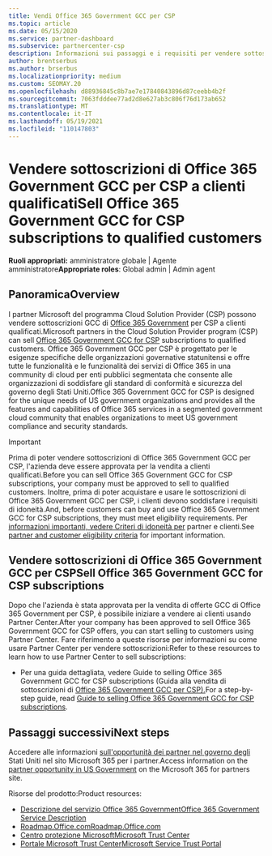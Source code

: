 ```yaml
---
title: Vendi Office 365 Government GCC per CSP
ms.topic: article
ms.date: 05/15/2020
ms.service: partner-dashboard
ms.subservice: partnercenter-csp
description: Informazioni sui passaggi e i requisiti per vendere sottoscrizioni a Office 365 Government GCC for CSP a clienti o terzisti Stati Uniti enti pubblici qualificati.
author: brentserbus
ms.author: brserbus
ms.localizationpriority: medium
ms.custom: SEOMAY.20
ms.openlocfilehash: d88936845c8b7ae7e17840843896d87ceebb4b2f
ms.sourcegitcommit: 7063fdddee77ad2d8e627ab3c806f76d173ab652
ms.translationtype: MT
ms.contentlocale: it-IT
ms.lasthandoff: 05/19/2021
ms.locfileid: "110147803"
---
```

# <a name="sell-office-365-government-gcc-for-csp-subscriptions-to-qualified-customers"></a><span data-ttu-id="ff1da-103">Vendere sottoscrizioni di Office 365 Government GCC per CSP a clienti qualificati</span><span class="sxs-lookup"><span data-stu-id="ff1da-103">Sell Office 365 Government GCC for CSP subscriptions to qualified customers</span></span>

<span data-ttu-id="ff1da-104">**Ruoli appropriati:** amministratore globale | Agente amministratore</span><span class="sxs-lookup"><span data-stu-id="ff1da-104">**Appropriate roles**: Global admin | Admin agent</span></span>


## <a name="overview"></a><span data-ttu-id="ff1da-105">Panoramica</span><span class="sxs-lookup"><span data-stu-id="ff1da-105">Overview</span></span>

<span data-ttu-id="ff1da-106">I partner Microsoft del programma Cloud Solution Provider (CSP) possono vendere sottoscrizioni GCC di [Office 365 Government](https://www.microsoft.com/microsoft-365/partners/governmentforCSP) per CSP a clienti qualificati.</span><span class="sxs-lookup"><span data-stu-id="ff1da-106">Microsoft partners in the Cloud Solution Provider program (CSP) can sell [Office 365 Government GCC for CSP](https://www.microsoft.com/microsoft-365/partners/governmentforCSP) subscriptions to qualified customers.</span></span> <span data-ttu-id="ff1da-107">Office 365 Government GCC per CSP è progettato per le esigenze specifiche delle organizzazioni governative statunitensi e offre tutte le funzionalità e le funzionalità dei servizi di Office 365 in una community di cloud per enti pubblici segmentata che consente alle organizzazioni di soddisfare gli standard di conformità e sicurezza del governo degli Stati Uniti.</span><span class="sxs-lookup"><span data-stu-id="ff1da-107">Office 365 Government GCC for CSP is designed for the unique needs of US government organizations and provides all the features and capabilities of Office 365 services in a segmented government cloud community that enables organizations to meet US government compliance and security standards.</span></span> 

>[!IMPORTANT] 
><span data-ttu-id="ff1da-108">Prima di poter vendere sottoscrizioni di Office 365 Government GCC per CSP, l'azienda deve essere approvata per la vendita a clienti qualificati.</span><span class="sxs-lookup"><span data-stu-id="ff1da-108">Before you can sell Office 365 Government GCC for CSP subscriptions, your company must be approved to sell to qualified customers.</span></span> <span data-ttu-id="ff1da-109">Inoltre, prima di poter acquistare e usare le sottoscrizioni di Office 365 Government GCC per CSP, i clienti devono soddisfare i requisiti di idoneità.</span><span class="sxs-lookup"><span data-stu-id="ff1da-109">And, before customers can buy and use Office 365 Government GCC for CSP subscriptions, they must meet eligibility requirements.</span></span> <span data-ttu-id="ff1da-110">Per [informazioni importanti, vedere Criteri di idoneità per](csp-gcc-validate.md) partner e clienti.</span><span class="sxs-lookup"><span data-stu-id="ff1da-110">See [partner and customer eligibility criteria](csp-gcc-validate.md) for important information.</span></span>


## <a name="sell-office-365-government-gcc-for-csp-subscriptions"></a><span data-ttu-id="ff1da-111">Vendere sottoscrizioni di Office 365 Government GCC per CSP</span><span class="sxs-lookup"><span data-stu-id="ff1da-111">Sell Office 365 Government GCC for CSP subscriptions</span></span>

<span data-ttu-id="ff1da-112">Dopo che l'azienda è stata approvata per la vendita di offerte GCC di Office 365 Government per CSP, è possibile iniziare a vendere ai clienti usando Partner Center.</span><span class="sxs-lookup"><span data-stu-id="ff1da-112">After your company has been approved to sell Office 365 Government GCC for CSP offers, you can start selling to customers using Partner Center.</span></span> <span data-ttu-id="ff1da-113">Fare riferimento a queste risorse per informazioni su come usare Partner Center per vendere sottoscrizioni:</span><span class="sxs-lookup"><span data-stu-id="ff1da-113">Refer to these resources to learn how to use Partner Center to sell subscriptions:</span></span> 

- <span data-ttu-id="ff1da-114">Per una guida dettagliata, vedere Guide to selling Office 365 Government GCC for CSP subscriptions (Guida alla vendita di sottoscrizioni di [Office 365 Government GCC per CSP).](https://go.microsoft.com/fwlink/?linkid=2007323)</span><span class="sxs-lookup"><span data-stu-id="ff1da-114">For a step-by-step guide, read [Guide to selling Office 365 Government GCC for CSP subscriptions](https://go.microsoft.com/fwlink/?linkid=2007323).</span></span>  


## <a name="next-steps"></a><span data-ttu-id="ff1da-115">Passaggi successivi</span><span class="sxs-lookup"><span data-stu-id="ff1da-115">Next steps</span></span>

<span data-ttu-id="ff1da-116">Accedere alle informazioni [sull'opportunità dei partner nel governo degli](https://www.microsoft.com/microsoft-365/partners/governmentforCSP) Stati Uniti nel sito Microsoft 365 per i partner.</span><span class="sxs-lookup"><span data-stu-id="ff1da-116">Access information on the [partner opportunity in US Government](https://www.microsoft.com/microsoft-365/partners/governmentforCSP) on the Microsoft 365 for partners site.</span></span>

<span data-ttu-id="ff1da-117">Risorse del prodotto:</span><span class="sxs-lookup"><span data-stu-id="ff1da-117">Product resources:</span></span>

- [<span data-ttu-id="ff1da-118">Descrizione del servizio Office 365 Government</span><span class="sxs-lookup"><span data-stu-id="ff1da-118">Office 365 Government Service Description</span></span>](/office365/servicedescriptions/office-365-platform-service-description/office-365-us-government/office-365-us-government)
- [<span data-ttu-id="ff1da-119">Roadmap.Office.com</span><span class="sxs-lookup"><span data-stu-id="ff1da-119">Roadmap.Office.com</span></span>](https://products.office.com/business/office-365-roadmap)
- [<span data-ttu-id="ff1da-120">Centro protezione Microsoft</span><span class="sxs-lookup"><span data-stu-id="ff1da-120">Microsoft Trust Center</span></span>](https://www.microsoft.com/TrustCenter/)
- [<span data-ttu-id="ff1da-121">Portale Microsoft Trust Center</span><span class="sxs-lookup"><span data-stu-id="ff1da-121">Microsoft Service Trust Portal</span></span>](https://aka.ms/STP)
